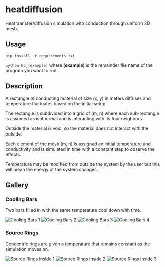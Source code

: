 # heatdiffusion
Heat transfer/diffusion simulation with conduction through uniform 2D mesh.

## Usage
```pip install -r requirements.txt```

```python hd_(example)``` where **(example)** is the remainder file name of the program you want to run.

## Description
A rectangle of conducting material of size (x, y) in meters diffuses and temperature fluctuates based on the initial setup.

The rectangle is subdivided into a grid of (m, n) where each sub-rectangle is assumed as isothermal and is interacting with its four neighbors.

Outside the material is void, so the material does not interact with the outside.

Each element of the mesh (m, n) is assigned an initial temperature and conductivity and is simulated in time with a constant step to observe the effects.

Temperature may be modified from outside the system by the user but this will mean the energy of the system changes.

## Gallery
### Cooling Bars
Two bars filled in with the same temperature cool down with time.

![Cooling Bars 1](gallery/cooling_bars/1.png)
![Cooling Bars 2](gallery/cooling_bars/2.png)
![Cooling Bars 3](gallery/cooling_bars/3.png)
![Cooling Bars 4](gallery/cooling_bars/4.png)

### Source Rings
Concentric rings are given a temperature that remains constant as the simulation moves on.

![Source Rings Inside 1](gallery/source_rings_inside/1.png)
![Source Rings Inside 2](gallery/source_rings_inside/2.png)
![Source Rings Inside 3](gallery/source_rings_inside/3.png)
